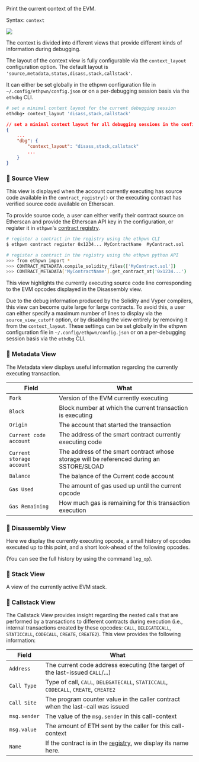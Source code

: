 Print the current context of the EVM.

Syntax: `context`

![](../../imgs/context.png)

The context is divided into different views that provide different kinds of information during debugging.

The layout of the context view is fully configurable via the `context_layout` configuration option.
The default layout is `'source,metadata,status,disass,stack,callstack'`.

It can either be set globally in the ethpwn configuration file in `~/.config/ethpwn/config.json` or on a per-debugging session basis via the `ethdbg` CLI.

```python
# set a minimal context layout for the current debugging session
ethdbg➤ context_layout 'disass,stack,callstack'
```

```json
// set a minimal context layout for all debugging sessions in the config.json
{
    ...
    "dbg": {
        "context_layout": "disass,stack,callstack"
        ...
    }
}
```

### 👀 Source View
This view is displayed when the account currently executing has source code available in the `contract_registry()` or the executing contract
has verified source code available on Etherscan.

To provide source code, a user can either verify their contract source on Etherscan and provide the Etherscan API key in the configuration, or register it in `ethpwn`'s [contract registry](/ethpwn/ethpwn/global_state/#contractregistry).

```bash
# register a contract in the registry using the ethpwn CLI
$ ethpwn contract register 0x1234... MyContractName  MyContract.sol

# register a contract in the registry using the ethpwn python API
>>> from ethpwn import *
>>> CONTRACT_METADATA.compile_solidity_files(['MyContract.sol'])
>>> CONTRACT_METADATA['MyContractName'].get_contract_at('0x1234...')
```

This view highlights the currently executing source code line corresponding to the EVM opcodes displayed in the Disassembly view.

Due to the debug information produced by the Solidity and Vyper compilers, this view can become quite large for large contracts.
To avoid this, a user can either specify a maximum number of lines to display via the `source_view_cutoff` option, or by disabling the view entirely by removing it from the `context_layout`.
These settings can be set globally in the ethpwn configuration file in `~/.config/ethpwn/config.json` or on a per-debugging session basis via the `ethdbg` CLI.

### 👀 Metadata View
The Metadata view displays useful information regarding the currently executing transaction.

| Field                     | What |
|---------------------------|----------|
| `Fork`                    | Version of the EVM currently executing |
| `Block`                   | Block number at which the current transaction is executing |
| `Origin`                  | The account that started the transaction  |
| `Current code account`    | The address of the smart contract currently executing code |
| `Current storage account` | The address of the smart contract whose storage will be referenced during an SSTORE/SLOAD |
| `Balance`                 | The balance of the Current code account |
| `Gas Used`                | The amount of gas used up until the current opcode |
| `Gas Remaining`           | How much gas is remaining for this transaction execution |


### 👀 Disassembly View
Here we display the currently executing opcode, a small history of opcodes executed up to this point, and a short look-ahead of the following opcodes.

(You can see the full history by using the command `log_op`).

### 👀 Stack View
A view of the currently active EVM stack.

### 👀 Callstack View

The Callstack View provides insight regarding the nested calls that are performed by a transactions to different contracts during execution (i.e., internal transactions created by these opcodes: `CALL`, `DELEGATECALL`, `STATICCALL`, `CODECALL`, `CREATE`, `CREATE2`).
This view provides the following information:

| Field                 | What |
|-------------------|----------|
| `Address`    | The current code address executing (the target of the last-issued `CALL`/...) |
| `Call Type`  | Type of call, `CALL`, `DELEGATECALL`, `STATICCALL`, `CODECALL`, `CREATE`, `CREATE2`
| `Call Site`  | The program counter value in the caller contract when the last-call was issued
| `msg.sender` | The value of the `msg.sender` in this call-context
| `msg.value`  | The amount of ETH sent by the caller for this call-context
| `Name`       | If the contract is in the [registry](), we display its name here.